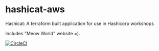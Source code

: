 # hashicat-aws
Hashicat: A terraform built application for use in Hashicorp workshops

Includes "Meow World" website =).

[![CircleCI](https://circleci.com/gh/hashicorp/hashicat-aws.svg?style=svg)](https://circleci.com/gh/hashicorp/hashicat-aws)

